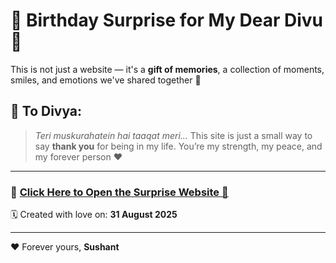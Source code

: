 # 💝 Birthday Surprise for My Dear Divu 🎂

This is not just a website —
it's a **gift of memories**,
a collection of moments, smiles, and emotions we've shared together 💫

## 🌸 To Divya:

> *Teri muskurahatein hai taaqat meri...*
> This site is just a small way to say **thank you** for being in my life.
> You’re my strength, my peace, and my forever person ❤️

---

### 🔗 [Click Here to Open the Surprise Website 🎉](https://divyadakshstory.github.io/DivyaDaksh/)

🗓️ Created with love on: **31 August 2025**

---

❤️ Forever yours,
**Sushant**
